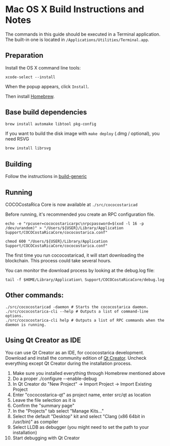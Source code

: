 Mac OS X Build Instructions and Notes
====================================
The commands in this guide should be executed in a Terminal application.
The built-in one is located in `/Applications/Utilities/Terminal.app`.

Preparation
-----------
Install the OS X command line tools:

`xcode-select --install`

When the popup appears, click `Install`.

Then install [Homebrew](https://brew.sh).

Base build dependencies
-----------------------

```bash
brew install automake libtool pkg-config
```

If you want to build the disk image with `make deploy` (.dmg / optional), you need RSVG
```bash
brew install librsvg
```

Building
--------

Follow the instructions in [build-generic](build-generic.md)

Running
-------

COCOCostaRica Core is now available at `./src/cococostaricad`

Before running, it's recommended you create an RPC configuration file.

    echo -e "rpcuser=cococostaricarpc\nrpcpassword=$(xxd -l 16 -p /dev/urandom)" > "/Users/${USER}/Library/Application Support/COCOCostaRicaCore/cococostarica.conf"

    chmod 600 "/Users/${USER}/Library/Application Support/COCOCostaRicaCore/cococostarica.conf"

The first time you run cococostaricad, it will start downloading the blockchain. This process could take several hours.

You can monitor the download process by looking at the debug.log file:

    tail -f $HOME/Library/Application\ Support/COCOCostaRicaCore/debug.log

Other commands:
-------

    ./src/cococostaricad -daemon # Starts the cococostarica daemon.
    ./src/cococostarica-cli --help # Outputs a list of command-line options.
    ./src/cococostarica-cli help # Outputs a list of RPC commands when the daemon is running.

Using Qt Creator as IDE
------------------------
You can use Qt Creator as an IDE, for cococostarica development.
Download and install the community edition of [Qt Creator](https://www.qt.io/download/).
Uncheck everything except Qt Creator during the installation process.

1. Make sure you installed everything through Homebrew mentioned above
2. Do a proper ./configure --enable-debug
3. In Qt Creator do "New Project" -> Import Project -> Import Existing Project
4. Enter "cococostarica-qt" as project name, enter src/qt as location
5. Leave the file selection as it is
6. Confirm the "summary page"
7. In the "Projects" tab select "Manage Kits..."
8. Select the default "Desktop" kit and select "Clang (x86 64bit in /usr/bin)" as compiler
9. Select LLDB as debugger (you might need to set the path to your installation)
10. Start debugging with Qt Creator
